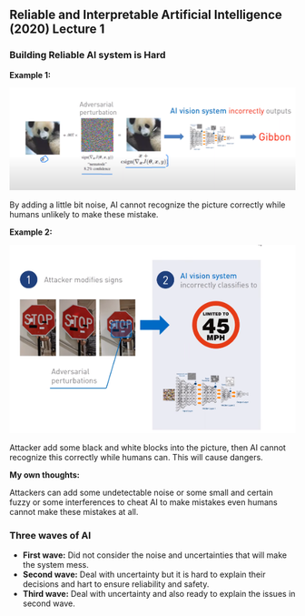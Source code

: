 ## Reliable and Interpretable Artificial Intelligence (2020) Lecture 1

### Building Reliable AI system is Hard

**Example 1:**

![image-20210419192152098](Image\image-20210419192152098.png)

By adding a little bit noise, AI cannot recognize the picture correctly while humans unlikely to make these mistake.

**Example 2:**

![image-20210419192520097](Image\image-20210419192520097.png)

Attacker add some black and white blocks into the picture, then AI cannot recognize this correctly while humans can. This will cause dangers.

**My own thoughts:**

Attackers can add some undetectable noise or some small and certain fuzzy or some interferences to cheat AI to make mistakes even humans cannot make these mistakes at all.

### Three waves of AI

+ **First wave:** Did not consider the noise and uncertainties that will make the system mess.
+ **Second wave:** Deal with uncertainty but it is hard to explain their decisions and hart to ensure reliability and safety.
+ **Third wave:** Deal with uncertainty and also ready to explain the issues in second wave.

